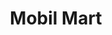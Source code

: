 ---
title: "Mobil Mart"
url: /humacao/mobil-mart-avenida-jose-e-aguiar-aramburu/
shop: convenience
---